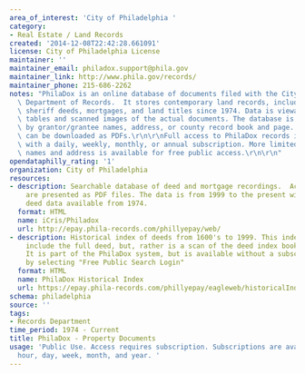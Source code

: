 ```yaml
---
area_of_interest: 'City of Philadelphia '
category:
- Real Estate / Land Records
created: '2014-12-08T22:42:28.661091'
license: City of Philadelphia License
maintainer: ''
maintainer_email: philadox.support@phila.gov
maintainer_link: http://www.phila.gov/records/
maintainer_phone: 215-686-2262
notes: "PhilaDox is an online database of documents filed with the City of Philadelphia\
  \ Department of Records.  It stores contemporary land records, including deeds,\
  \ sheriff deeds, mortgages, and land titles since 1974. Data is viewable as lists,\
  \ tables and scanned images of the actual documents. The database is searchable\
  \ by grantor/grantee names, address, or county record book and page.  Scanned documents\
  \ can be downloaded as PDFs.\r\n\r\nFull access to PhilaDox records is available\
  \ with a daily, weekly, monthly, or annual subscription. More limited search for\
  \ names and address is available for free public access.\r\n\r\n"
opendataphilly_rating: '1'
organization: City of Philadelphia
resources:
- description: Searchable database of deed and mortgage recordings.  Actual deeds
    are presented as PDF files. The data is from 1999 to the present with some limited
    deed data available from 1974.
  format: HTML
  name: iCris/Philadox
  url: http://epay.phila-records.com/phillyepay/web/
- description: Historical index of deeds from 1600's to 1999. This index does not
    include the full deed, but, rather is a scan of the deed index books and pages.
    It is part of the PhilaDox system, but is available without a subscription fee
    by selecting "Free Public Search Login"
  format: HTML
  name: PhilaDox Historical Index
  url: https://epay.phila-records.com/phillyepay/eagleweb/historicalIndex.jsp
schema: philadelphia
source: ''
tags:
- Records Department
time_period: 1974 - Current
title: PhilaDox - Property Documents
usage: 'Public Use. Access requires subscription. Subscriptions are available per
  hour, day, week, month, and year. '
---
```


